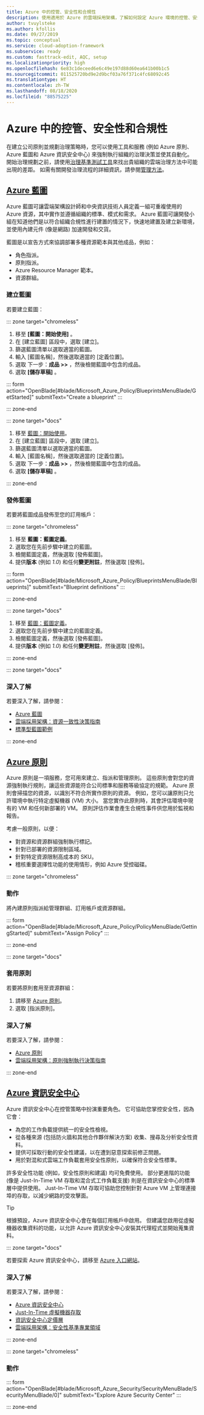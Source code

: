 ```yaml
---
title: Azure 中的控管、安全性和合規性
description: 使用適用於 Azure 的雲端採用架構，了解如何設定 Azure 環境的控管、安全性和合規性。
author: tvuylsteke
ms.author: kfollis
ms.date: 09/27/2019
ms.topic: conceptual
ms.service: cloud-adoption-framework
ms.subservice: ready
ms.custom: fasttrack-edit, AQC, setup
ms.localizationpriority: high
ms.openlocfilehash: 6e83c1deceed6e6c49e197d88d60ea641b00b1c5
ms.sourcegitcommit: 011525720bd9e2d9bcf03a76f371c4fc68092c45
ms.translationtype: HT
ms.contentlocale: zh-TW
ms.lasthandoff: 08/18/2020
ms.locfileid: "88575225"
---
```

<!-- cSpell:ignore tvuylsteke >

<!-- markdownlint-disable MD024 MD025 -->

# <a name="governance-security-and-compliance-in-azure"></a>Azure 中的控管、安全性和合規性

在建立公司原則並規劃治理策略時，您可以使用工具和服務 (例如 Azure 原則、Azure 藍圖和 Azure 資訊安全中心) 來強制執行組織的治理決策並使其自動化。 開始治理規劃之前，請使用[治理基準測試工具](https://cafbaseline.com)來找出貴組織的雲端治理方法中可能出現的差距。 如需有關開發治理流程的詳細資訊，請參閱[管理方法](../../govern/index.md)。

## <a name="azure-blueprints"></a>[Azure 藍圖](#tab/AzureBlueprints)

Azure 藍圖可讓雲端架構設計師和中央資訊技術人員定義一組可重複使用的 Azure 資源，其中實作並遵循組織的標準、模式和需求。 Azure 藍圖可讓開發小組在知道他們是以符合組織合規性進行建置的情況下，快速地建置及建立新環境，並使用內建元件 (像是網路) 加速開發和交貨。

藍圖是以宣告方式來協調部署多種資源範本與其他成品，例如：

- 角色指派。
- 原則指派。
- Azure Resource Manager 範本。
- 資源群組。

### <a name="create-a-blueprint"></a>建立藍圖

若要建立藍圖：

::: zone target="chromeless"

1. 移至 **[藍圖：開始使用]** 。
1. 在 [建立藍圖] 區段中，選取 [建立]。
1. 篩選藍圖清單以選取適當的藍圖。
1. 輸入 [藍圖名稱]，然後選取適當的 [定義位置]。
1. 選取 下一步：**成品 >>** ，然後檢閱藍圖中包含的成品。
1. 選取 **[儲存草稿]** 。

::: form action="OpenBlade[#blade/Microsoft_Azure_Policy/BlueprintsMenuBlade/GetStarted]" submitText="Create a blueprint" :::

::: zone-end

::: zone target="docs"

<!-- docsTest:ignore "Next : Artifacts" "Blueprints: Get started" "Blueprints: Blueprint definitions" -->

1. 移至 [藍圖：開始使用](https://portal.azure.com/#blade/Microsoft_Azure_Policy/BlueprintsMenuBlade/GetStarted)。
1. 在 [建立藍圖] 區段中，選取 [建立]。
1. 篩選藍圖清單以選取適當的藍圖。
1. 輸入 [藍圖名稱]，然後選取適當的 [定義位置]。
1. 選取 下一步：**成品 >>** ，然後檢閱藍圖中包含的成品。
1. 選取 **[儲存草稿]** 。

::: zone-end

### <a name="publish-a-blueprint"></a>發佈藍圖

若要將藍圖成品發佈至您的訂用帳戶：

::: zone target="chromeless"

1. 移至 **藍圖：藍圖定義**。
1. 選取您在先前步驟中建立的藍圖。
1. 檢閱藍圖定義，然後選取 [發佈藍圖]。
1. 提供**版本** (例如 _1.0_) 和任何**變更附註**，然後選取 [發佈]。

::: form action="OpenBlade[#blade/Microsoft_Azure_Policy/BlueprintsMenuBlade/Blueprints]" submitText="Blueprint definitions" :::

::: zone-end

::: zone target="docs"

1. 移至 [藍圖：藍圖定義](https://portal.azure.com/#blade/Microsoft_Azure_Policy/BlueprintsMenuBlade/Blueprints)。
1. 選取您在先前步驟中建立的藍圖定義。
1. 檢閱藍圖定義，然後選取 [發佈藍圖]。
1. 提供**版本** (例如 _1.0_) 和任何**變更附註**，然後選取 [發佈]。

::: zone-end

::: zone target="docs"

### <a name="learn-more"></a>深入了解

若要深入了解，請參閱：

- [Azure 藍圖](/azure/governance/blueprints)
- [雲端採用架構：資源一致性決策指南](../../decision-guides/resource-consistency/index.md)
- [標準型藍圖範例](/azure/governance/blueprints/samples/index#standards-based-blueprint-samples)

::: zone-end

## <a name="azure-policy"></a>[Azure 原則](#tab/AzurePolicy)

Azure 原則是一項服務，您可用來建立、指派和管理原則。 這些原則會對您的資源強制執行規則，讓這些資源能符合公司標準和服務等級協定的規範。 Azure 原則會掃描您的資源，以識別不符合所實作原則的資源。 例如，您可以讓原則只允許環境中執行特定虛擬機器 (VM) 大小。 當您實作此原則時，其會評估環境中現有的 VM 和任何新部署的 VM。 原則評估作業會產生合規性事件供您用於監視和報告。

考慮一般原則，以便：

- 對資源和資源群組強制執行標記。
- 針對已部署的資源限制區域。
- 針對特定資源限制高成本的 SKU。
- 稽核重要選擇性功能的使用情形，例如 Azure 受控磁碟。

::: zone target="chromeless"

### <a name="action"></a>動作

將內建原則指派給管理群組、訂用帳戶或資源群組。

::: form action="OpenBlade[#blade/Microsoft_Azure_Policy/PolicyMenuBlade/GettingStarted]" submitText="Assign Policy" :::

::: zone-end

::: zone target="docs"

### <a name="apply-a-policy"></a>套用原則

若要將原則套用至資源群組：

1. 請移至 [Azure 原則](https://portal.azure.com/#blade/Microsoft_Azure_Policy/PolicyMenuBlade/GettingStarted)。
1. 選取 [指派原則]。

### <a name="learn-more"></a>深入了解

若要深入了解，請參閱：

- [Azure 原則](/azure/governance/policy)
- [雲端採用架構：原則強制執行決策指南](../../decision-guides/policy-enforcement/index.md)

::: zone-end

## <a name="azure-security-center"></a>[Azure 資訊安全中心](#tab/AzureSecurityCenter)

Azure 資訊安全中心在控管策略中扮演重要角色。 它可協助您掌控安全性，因為它會：

- 為您的工作負載提供統一的安全性檢視。
- 從各種來源 (包括防火牆和其他合作夥伴解決方案) 收集、搜尋及分析安全性資料。
- 提供可採取行動的安全性建議，以在遭到惡意探索前修正問題。
- 用於對混和式雲端工作負載套用安全性原則，以確保符合安全性標準。

許多安全性功能 (例如，安全性原則和建議) 均可免費使用。 部分更進階的功能 (像是 Just-In-Time VM 存取和混合式工作負載支援) 則是在資訊安全中心的標準層中提供使用。 Just-In-Time VM 存取可協助您控制針對 Azure VM 上管理連接埠的存取，以減少網路的受攻擊面。

> [!TIP]
> 根據預設，Azure 資訊安全中心會在每個訂用帳戶中啟用。 但建議您啟用從虛擬機器收集資料的功能，以允許 Azure 資訊安全中心安裝其代理程式並開始蒐集資料。

::: zone target="docs"

若要探索 Azure 資訊安全中心，請移至 [Azure 入口網站](https://portal.azure.com/#blade/Microsoft_Azure_Security/SecurityMenuBlade/SecurityMenuBlade/0)。

### <a name="learn-more"></a>深入了解

若要深入了解，請參閱：

- [Azure 資訊安全中心](/azure/security-center)
- [Just-In-Time 虛擬機器存取](/azure/security-center/security-center-just-in-time#how-does-just-in-time-access-work)
- [資訊安全中心定價層](https://azure.microsoft.com/pricing/details/security-center)
- [雲端採用架構：安全性基準專業領域](../../govern/security-baseline/index.md)

::: zone-end

::: zone target="chromeless"

### <a name="action"></a>動作

::: form action="OpenBlade[#blade/Microsoft_Azure_Security/SecurityMenuBlade/SecurityMenuBlade/0]" submitText="Explore Azure Security Center" :::

::: zone-end
